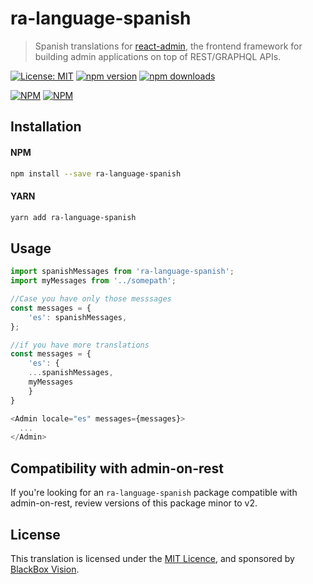 # ra-language-spanish

> Spanish translations for [react-admin](https://github.com/marmelab/react-admin), the frontend framework for building admin applications on top of REST/GRAPHQL APIs.

[![License: MIT](https://img.shields.io/badge/License-MIT-brightgreen.svg)](https://opensource.org/licenses/MIT) [![npm version](https://badge.fury.io/js/ra-language-spanish.svg)](https://badge.fury.io/js/ra-language-spanish) [![npm downloads](https://img.shields.io/npm/dm/ra-language-spanish.svg)](https://www.npmjs.com/package/ra-language-spanish)

[![NPM](https://nodei.co/npm/ra-language-spanish.png?downloads=true&downloadRank=true&stars=true)](https://nodei.co/npm/ra-language-spanish/) [![NPM](https://nodei.co/npm-dl/ra-language-spanish.png?months=9&height=3)](https://nodei.co/npm/ra-language-spanish/) 

## Installation

#### NPM

```sh
npm install --save ra-language-spanish
```

#### YARN

```sh
yarn add ra-language-spanish
```

## Usage

```js
import spanishMessages from 'ra-language-spanish';
import myMessages from '../somepath';

//Case you have only those messsages
const messages = {
    'es': spanishMessages,
};

//if you have more translations 
const messages = {
    'es': {
	...spanishMessages,
	myMessages
    }
}

<Admin locale="es" messages={messages}>
  ...
</Admin>
```

## Compatibility with admin-on-rest

If you're looking for an `ra-language-spanish` package compatible with admin-on-rest, review versions of this package minor to v2. 

## License

This translation is licensed under the [MIT Licence](LICENSE), and sponsored by [BlackBox Vision](https://github.com/BlackBoxVision).
